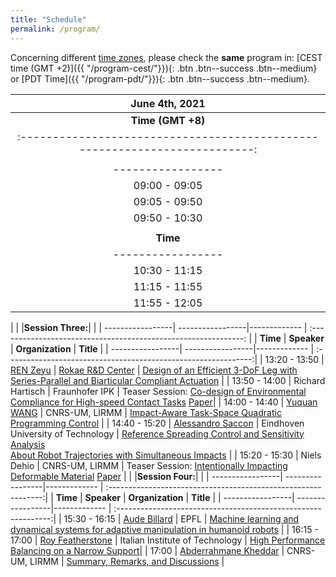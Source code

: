 ```yaml
---
title: "Schedule"
permalink: /program/
---
```


Concerning different [time zones](https://www.worldtimebuddy.com/?qm=1&lid=8,1816670,2988507,2643743&h=1816670&date=2021-6-4&sln=9-18&hf=1), please check the **same** program in: [CEST time (GMT +2)]({{ "/program-cest/"}}){: .btn .btn--success .btn--medium} or [PDT Time]({{ "/program-pdt/"}}){: .btn .btn--success .btn--medium}. 

| **June 4th, 2021**                                      |
| :-------------------------------------------------------------------------:|
| **Time (GMT +8)** | **Speaker**          | **Organization** |                   **Title**                                      |
| :-------------------------------------------------------------------------:|
|  |**Session One:**| |
| -----------------| -----------------|------------- | :-------------------------------------------------------------:|
| 09:00 - 09:05    |                  |              |     Welcome                                                  |
| 09:05 - 09:50    | [Patrick Wensing](/speakers/wensing)  | University of Notre Dame       |  [It All Matters: Considerations Across Design and Control for Contact-Savvy Robots](https://youtu.be/Gek678upj_0)                                                            |
| 09:50 - 10:30    | [JIA Yan-Bin](/speakers/yan-bin/) | Iowa State University  | [Targeted Batting of In-flight Objects by a Robotic Arm](https://youtu.be/gZRdGIruH1c) |
|  |**Session Two:**| | 
| **Time**             | **Speaker**          | **Organization** |                   **Title**                                      |
| -----------------| -----------------|------------- | :-------------------------------------------------------------: |
| 10:30 - 11:15    |  [Dragomir Nenchev ](/speakers/nenchev/) <br/>  (Yoshikazu Kanamiya) |  Kaishi Professional University | [Emergent Humanoid Robot Motion Synergies <br/>Derived from the Momentum Equilibrium Principle and the Distribution of Momentum](https://youtu.be/8Vmn9SBDF7s)                                                             |
| 11:15 - 11:55    | [Mehdi Benallegue](/speakers/benallegue)| AIST, Tsukuba Japan |    [The three laws of robotics subjected to unexpected external forces: <br/>estimation, rejection, and performance](https://youtu.be/oY_bdZ1Ic4k)                    |
| 11:55 - 12:05    |  Ruoyu Xu                |  AIRs, CUHK, Shenzhen            |  Teaser Session:  [A Predictive Control Framework for Manipulator on a Disturbed Sea-Born Platform](https://youtu.be/EKbdyutrFGE) [Paper](/docs/assets/WorkshopPapers/PaperOne.pdf)
 |
| |**Session Three:**| |
| -----------------| -----------------|------------- | :-------------------------------------------------------------: |
| **Time**             | **Speaker**          | **Organization** |                   **Title**                                      |
| -----------------| -----------------|------------- | :-------------------------------------------------------------:|
| 13:20 - 13:50    | [REN Zeyu](/speakers/zeyu) | [Rokae R&D Center](https://www.rokae.com/) | [Design of an Efficient 3-DoF Leg with Series-Parallel and Biarticular Compliant Actuation](https://youtu.be/clEdkBlzYDM)                                  |
| 13:50 - 14:00    |  Richard Hartisch        |       Fraunhofer IPK   |   Teaser Session: [Co-design of Environmental Compliance for High-speed Contact Tasks](https://youtu.be/y3WJDxFg7Hg) [Paper](/docs/assets/WorkshopPapers/PaperTwo.pdf)|
| 14:00 - 14:40    | [Yuquan WANG](https://ywang-robotics.github.io/)     | CNRS-UM, LIRMM | [Impact-Aware Task-Space Quadratic Programming Control](https://youtu.be/nHEcJ5nOG1g)       |
| 14:40 - 15:20    |  [Alessandro Saccon](/speakers/saccon)    | Eindhoven University of Technology    | [Reference Spreading Control and Sensitivity Analysis <br/>About Robot Trajectories with Simultaneous Impacts](https://youtu.be/Gr9R3vDY4Vo) |
| 15:20 - 15:30    | Niels Dehio     | CNRS-UM, LIRMM         |   Teaser Session: [Intentionally Impacting Deformable Material](https://youtu.be/dvwWWZmCxxM) [Paper](/docs/assets/WorkshopPapers/PaperThree.pdf) |
|   |**Session Four:**| |
| -----------------| -----------------|------------- | :-------------------------------------------------------------:|
| **Time**             | **Speaker**          | **Organization** |                   **Title**                                      |
| -----------------| -----------------|------------- | :-------------------------------------------------------------:|
| 15:30 - 16:15    | [Aude Billard](/speakers/billard)  | EPFL |  [Machine learning and dynamical systems for adaptive manipulation in humanoid robots](https://youtu.be/zcpFpM3DgEo)           |
| 16:15 - 17:00    |  [Roy Featherstone](/speakers/featherstone)       | Italian Institute of Technology       |  [High Performance Balancing on a Narrow Support](https://youtu.be/e0EM1i4xEe4)|
| 17:00    |  [Abderrahmane Kheddar](http://jrl-umi3218.github.io/member-kheddar.html)                |      CNRS-UM, LIRMM     |   [Summary, Remarks, and Discussions](https://youtu.be/l_cJr4ISdhg)                          |

